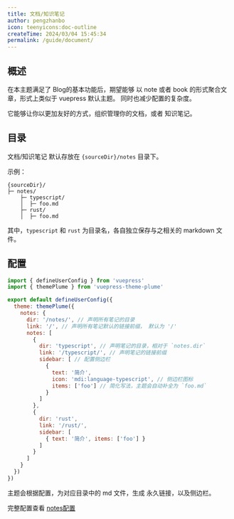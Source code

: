 ```yaml
---
title: 文档/知识笔记
author: pengzhanbo
icon: teenyicons:doc-outline
createTime: 2024/03/04 15:45:34
permalink: /guide/document/
---
```


## 概述

在本主题满足了 Blog的基本功能后，期望能够 以 note 或者 book 的形式聚合文章，形式上类似于 vuepress 默认主题。
同时也减少配置的复杂度。

它能够让你以更加友好的方式，组织管理你的文档，或者 知识笔记。

## 目录

文档/知识笔记 默认存放在 `{sourceDir}/notes` 目录下。

示例：

```
{sourceDir}/
├─ notes/
    ├─ typescript/
    │  ├─ foo.md
    ├─ rust/
    │  ├─ foo.md
```

其中，`typescript` 和 `rust` 为目录名，各自独立保存与之相关的 markdown 文件。

## 配置

```js
import { defineUserConfig } from 'vuepress'
import { themePlume } from 'vuepress-theme-plume'

export default defineUserConfig({
  theme: themePlume({
    notes: {
      dir: '/notes/', // 声明所有笔记的目录
      link: '/', // 声明所有笔记默认的链接前缀， 默认为 '/'
      notes: [
        {
          dir: 'typescript', // 声明笔记的目录，相对于 `notes.dir`
          link: '/typescript/', // 声明笔记的链接前缀
          sidebar: [ // 配置侧边栏
            {
              text: '简介',
              icon: 'mdi:language-typescript', // 侧边栏图标
              items: ['foo'] // 简化写法，主题会自动补全为 `foo.md`
            }
          ]
        },
        {
          dir: 'rust',
          link: '/rust/',
          sidebar: [
            { text: '简介', items: ['foo'] }
          ]
        }
      ]
    }
  })
})
```

主题会根据配置，为对应目录中的 md 文件，生成 永久链接，以及侧边栏。

完整配置查看 [notes配置](/config/notes/)

